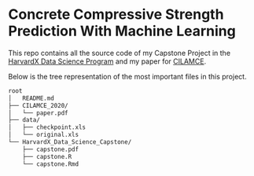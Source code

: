 # Concrete Compressive Strength Prediction With Machine Learning

This repo contains all the source code of my Capstone Project in the [HarvardX Data Science Program](https://www.edx.org/professional-certificate/harvardx-data-science) and my paper for [CILAMCE](https://www.cilamce.com.br/).

Below is the tree representation of the most important files in this project.

```bash
root
│   README.md
├── CILAMCE_2020/
│   └── paper.pdf
├── data/
│   ├── checkpoint.xls
│   └── original.xls
└── HarvardX_Data_Science_Capstone/
    ├── capstone.pdf
    ├── capstone.R
    └── capstone.Rmd
```

